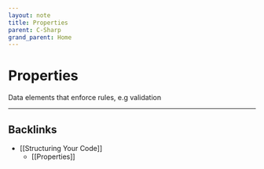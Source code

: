 ```yaml
---
layout: note
title: Properties
parent: C-Sharp
grand_parent: Home
---
```


# Properties

Data elements that enforce rules, e.g validation

---
## Backlinks
* [[Structuring Your Code]]
	* [[Properties]]


